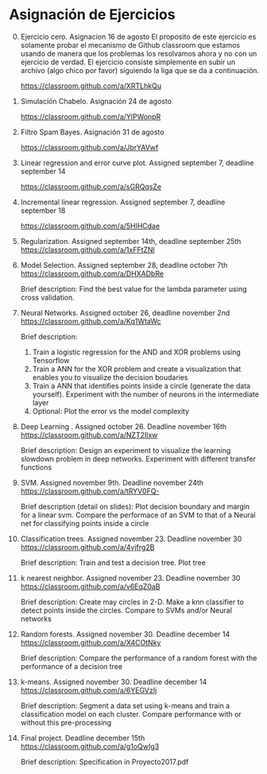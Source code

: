 # Asignación de Ejercicios

0. Ejercicio cero. Asignacion 16 de agosto
El proposito de este ejercicio es solamente probar el mecanismo de Github classroom que estamos usando de manera que los problemas los resolvamos ahora y no con un ejercicio de verdad.
  El ejercicio consiste simplemente en subir un archivo (algo chico por favor) siguiendo la liga que se da a continuación.

    https://classroom.github.com/a/XRTLhkQu


1. Simulación Chabelo. Asignación 24 de agosto

    https://classroom.github.com/a/YlPWonpR

2. Filtro Spam Bayes. Asignación 31 de agosto

    https://classroom.github.com/a/JbrYAVwf

3. Linear regression and error curve plot. Assigned  september 7, deadline september 14

    https://classroom.github.com/a/sGRQqsZe

4. Incremental linear regression. Assigned september 7, deadline september 18

    https://classroom.github.com/a/5HlHCdae

5. Regularization. Assigned september 14th, deadline september 25th
https://classroom.github.com/a/1xFFtZNl

6. Model Selection. Assigned september 28, deadline october 7th
https://classroom.github.com/a/DHXADbRe

    Brief description: Find the best value for the lambda parameter using cross validation.


7. Neural Networks. Assigned october 26, deadline november 2nd
https://classroom.github.com/a/Kq1WtaWc

    Brief description:
   1. Train a logistic regression for the AND and XOR problems using Tensorflow
   2. Train a ANN for the XOR problem and create a visualization that enables you to visualize the decision boudaries
   3. Train a ANN that identifies points inside a circle (generate the data yourself). Experiment with the number of neurons in the intermediate layer
   4. Optional: Plot the error vs the model complexity


8. Deep Learning . Assigned october 26. Deadline november 16th
https://classroom.github.com/a/NZT2Ilxw

    Brief description:
    Design an experiment to visualize the learning slowdown problem in deep networks. Experiment with different transfer functions

9. SVM. Assigned november 9th. Deadline november 24th
https://classroom.github.com/a/tRYV0FQ-

    Brief description (detail on slides): Plot decision boundary and margin for a linear svm. Compare the performace of an SVM to that of a Neural net for classifying points inside a circle

10. Classification trees. Assigned november 23. Deadline november 30
https://classroom.github.com/a/4vjfrg2B

    Brief description: Train and test a decision tree. Plot tree

11. k nearest neighbor. Assigned november 23. Deadline november 30
https://classroom.github.com/a/v6EqZ0aB

    Brief description: Create may circles in 2-D. Make a knn classifier to detect points inside the circles. Compare to SVMs and/or Neural networks

12. Random forests. Assigned november 30. Deadline december 14
https://classroom.github.com/a/X4COtNky

    Brief description: Compare the performance of a random forest with the performance of a decision tree


13. k-means. Assigned november 30. Deadline december 14
https://classroom.github.com/a/6YEGVzIj

    Brief description: Segment a data set using k-means and train a classification model on each cluster. Compare performance with or without this pre-processing
14. Final project. Deadline december 15th
https://classroom.github.com/a/g1oQwIg3

    Brief description: Specification in Proyecto2017.pdf
